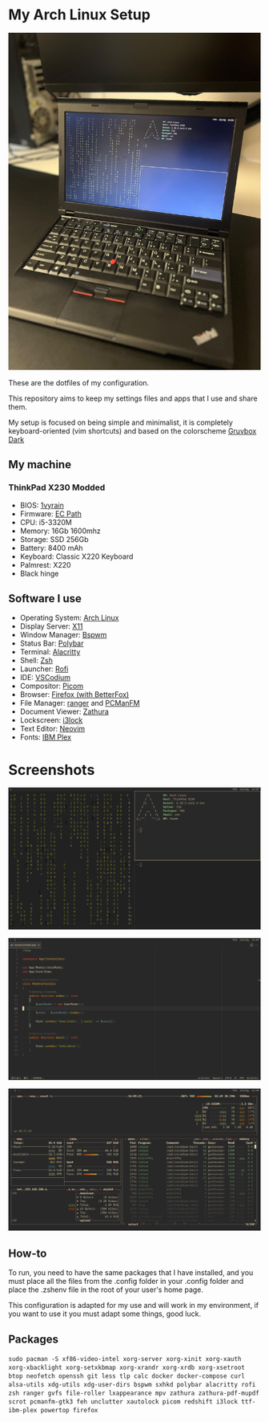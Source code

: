 #  My Arch Linux Setup
![x230 img](screenshots/x230.jpg)

These are the dotfiles of my configuration.

This repository aims to keep my settings files and apps that I use and share them.

My setup is focused on being simple and minimalist, it is completely keyboard-oriented (vim shortcuts) and based on the colorscheme  [Gruvbox Dark](https://github.com/morhetz/gruvbox)

## My machine
### ThinkPad X230 Modded
 - BIOS: [1vyrain](https://1vyra.in/) 
 - Firmware: [EC Path](https://github.com/hamishcoleman/thinkpad-ec)
 - CPU: i5-3320M
 - Memory: 16Gb 1600mhz
 - Storage: SSD 256Gb
 - Battery: 8400 mAh
 - Keyboard: Classic X220 Keyboard
 - Palmrest: X220
 - Black hinge

## Software I use
- Operating System: [Arch Linux](https://archlinux.org/)
- Display Server: [X11](https://www.x.org/wiki/)
- Window Manager: [Bspwm](https://github.com/baskerville/bspwm)
- Status Bar: [Polybar](https://github.com/polybar/polybar)
- Terminal: [Alacritty](https://alacritty.org/)
- Shell: [Zsh](https://zsh.org)
- Launcher: [Rofi](https://github.com/davatorium/rofi)
- IDE: [VSCodium](https://vscodium.com/)
- Compositor: [Picom](https://github.com/ibhagwan/picom-ibhagwan-git)
- Browser: [Firefox (with BetterFox)](https://github.com/yokoffing/BetterFox)
- File Manager: [ranger](https://github.com/ranger/ranger) and [PCManFM](https://github.com/lxde/pcmanfm)
- Document Viewer: [Zathura](https://pwmt.org/projects/zathura/)
- Lockscreen: [i3lock](https://github.com/i3/i3lock)
- Text Editor: [Neovim](https://neovim.io/)
- Fonts: [IBM Plex](https://github.com/IBM/plex)

# Screenshots
![screenshot](screenshots/00.png)

![screenshotvs](screenshots/vscodium.png)

![screenshotbtop](screenshots/btop.png)

## How-to
To run, you need to have the same packages that I have installed, and you must place all the files from the .config folder in your .config folder and place the .zshenv file in the root of your user's home page.

This configuration is adapted for my use and will work in my environment, if you want to use it you must adapt some things, good luck.

## Packages
`sudo pacman -S xf86-video-intel xorg-server xorg-xinit xorg-xauth xorg-xbacklight xorg-setxkbmap xorg-xrandr xorg-xrdb xorg-xsetroot btop neofetch openssh git less tlp calc docker docker-compose curl alsa-utils xdg-utils xdg-user-dirs bspwm sxhkd polybar alacritty rofi zsh ranger gvfs file-roller lxappearance mpv zathura zathura-pdf-mupdf scrot pcmanfm-gtk3 feh unclutter xautolock picom redshift i3lock ttf-ibm-plex powertop firefox`